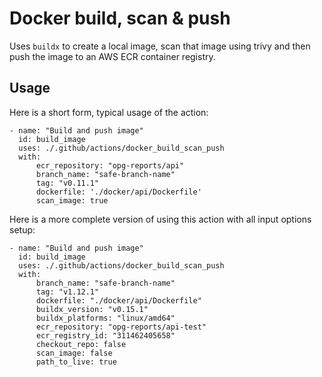 # Docker build, scan & push

Uses `buildx` to create a local image, scan that image using trivy and then push the image to an AWS ECR container registry.

## Usage

Here is a short form, typical usage of the action:

```
- name: "Build and push image"
  id: build_image
  uses: ./.github/actions/docker_build_scan_push
  with:
      ecr_repository: "opg-reports/api"
      branch_name: "safe-branch-name"
      tag: "v0.11.1"
      dockerfile: './docker/api/Dockerfile'
      scan_image: true
```

Here is a more complete version of using this action with all input options setup:

```
- name: "Build and push image"
  id: build_image
  uses: ./.github/actions/docker_build_scan_push
  with:
      branch_name: "safe-branch-name"
      tag: "v1.12.1"
      dockerfile: "./docker/api/Dockerfile"
      buildx_version: "v0.15.1"
      buildx_platforms: "linux/amd64"
      ecr_repository: "opg-reports/api-test"
      ecr_registry_id: "311462405658"
      checkout_repo: false
      scan_image: false
      path_to_live: true
```

